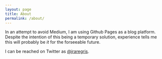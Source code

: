 ```yaml
---
layout: page
title: About
permalink: /about/
---
```


In an attempt to avoid Medium, I am using Github Pages as a blog platform.
Despite the intention of this being a temporary solution, experience tells me
this will probably be _it_ for the forseeable future.

I can be reached on Twitter as [@jraregris](https://twitter.com/jraregris).
